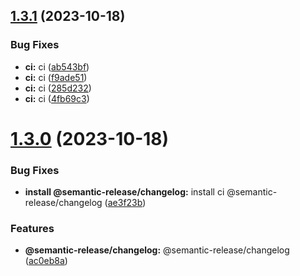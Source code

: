 ## [1.3.1](https://github.com/audi2014/draft-semantic-release/compare/v1.3.0...v1.3.1) (2023-10-18)


### Bug Fixes

* **ci:** ci ([ab543bf](https://github.com/audi2014/draft-semantic-release/commit/ab543bf2291716a97db3712c79b3d7636d78d3bf))
* **ci:** ci ([f9ade51](https://github.com/audi2014/draft-semantic-release/commit/f9ade511a4fe25d3ae742a9128b46ef65d357c8b))
* **ci:** ci ([285d232](https://github.com/audi2014/draft-semantic-release/commit/285d2328eeeab813492f5f9446b3c61a071061ab))
* **ci:** ci ([4fb69c3](https://github.com/audi2014/draft-semantic-release/commit/4fb69c382ffac2909d555aa58cb08f4926a77bb6))

# [1.3.0](https://github.com/audi2014/draft-semantic-release/compare/v1.2.0...v1.3.0) (2023-10-18)


### Bug Fixes

* **install @semantic-release/changelog:** install ci @semantic-release/changelog ([ae3f23b](https://github.com/audi2014/draft-semantic-release/commit/ae3f23b77d1cb4dd8aa7d28696cb3ce037ee885b))


### Features

* **@semantic-release/changelog:** @semantic-release/changelog ([ac0eb8a](https://github.com/audi2014/draft-semantic-release/commit/ac0eb8a3db269410d81575867e7599f3a432bd0c))
